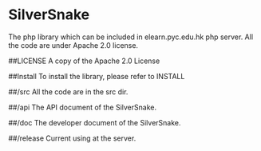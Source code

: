 SilverSnake
============

The php library which can be included in elearn.pyc.edu.hk php server.
All the code are under Apache 2.0 license. 

##LICENSE
A copy of the Apache 2.0 License

##Install
To install the library, please refer to INSTALL

##/src
All the code are in the src dir.

##/api
The API document of the SilverSnake.

##/doc
The developer document of the SilverSnake.

##/release
Current using at the server.

